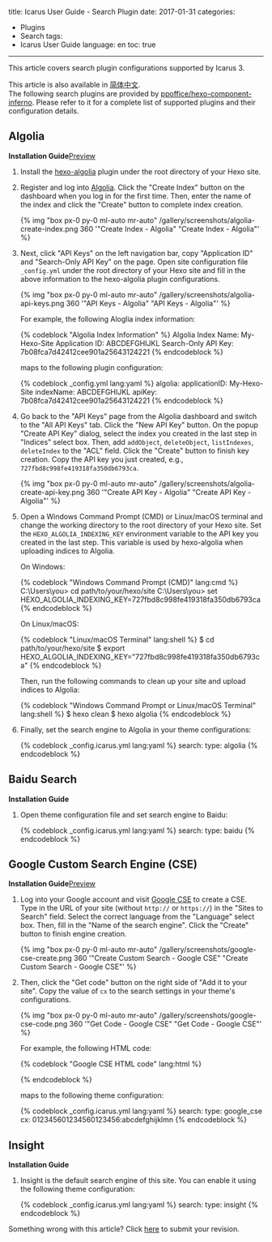 title: Icarus User Guide - Search Plugin
date: 2017-01-31
categories:
- Plugins
- Search
tags:
- Icarus User Guide
language: en
toc: true
---

This article covers search plugin configurations supported by Icarus 3.

<article class="message message-immersive is-primary">
<div class="message-body">
<i class="fas fa-globe-asia mr-2"></i>This article is also available in 
<a href="{% post_path zh-CN/Search-Plugins %}">简体中文</a>.
</div>
</article>

<!-- more -->

<article class="message message-immersive is-primary">
<div class="message-body">
<i class="fas fa-info-circle mr-2"></i>The following search plugins are provided by
<a href="https://github.com/ppoffice/hexo-component-inferno">ppoffice/hexo-component-inferno</a>.
Please refer to it for a complete list of supported plugins and their configuration details.
</div>
</article>

## Algolia

<div>
<strong>Installation Guide</strong><a class="tag is-success ml-2" href="{% post_path demo/search/Algolia %}">Preview</a>
</div>

1. Install the [hexo-algolia](https://github.com/oncletom/hexo-algolia) plugin under the root directory of your
   Hexo site.

2. Register and log into [Algolia](https://www.algolia.com/).
   Click the "Create Index" button on the dashboard when you log in for the first time.
   Then, enter the name of the index and click the "Create" button to complete index creation.

   {% img "box px-0 py-0 ml-auto mr-auto" /gallery/screenshots/algolia-create-index.png 360 '"Create Index - Algolia" "Create Index - Algolia"' %}
   <br>

3. Next, click "API Keys" on the left navigation bar, copy "Application ID" and "Search-Only API Key" on the page.
   Open site configuration file `_config.yml` under the root directory of your Hexo site and fill in the above 
   information to the hexo-algolia plugin configurations.

   {% img "box px-0 py-0 ml-auto mr-auto" /gallery/screenshots/algolia-api-keys.png 360 '"API Keys - Algolia" "API Keys - Algolia"' %}
   <br>

   For example, the following Aloglia index information:

    {% codeblock "Algolia Index Information" %}
    Algolia Index Name: My-Hexo-Site
    Application ID: ABCDEFGHIJKL
    Search-Only API Key: 7b08fca7d42412cee901a25643124221
    {% endcodeblock %}

    maps to the following plugin configuration:

    {% codeblock _config.yml lang:yaml %}
    algolia:
        applicationID: My-Hexo-Site
        indexName: ABCDEFGHIJKL
        apiKey: 7b08fca7d42412cee901a25643124221
    {% endcodeblock %}

4. Go back to the "API Keys" page from the Algolia dashboard and switch to the "All API Keys" tab.
   Click the "New API Key" button.
   On the popup "Create API Key" dialog, select the index you created in the last step in "Indices" select box.
   Then, add `addObject`, `deleteObject`, `listIndexes`, `deleteIndex` to the "ACL" field.
   Click the "Create" button to finish key creation.
   Copy the API key you just created, e.g., `727fbd8c998fe419318fa350db6793ca`.

   {% img "box px-0 py-0 ml-auto mr-auto" /gallery/screenshots/algolia-create-api-key.png 360 '"Create API Key - Algolia" "Create API Key - Algolia"' %}
   <br>

5. Open a Windows Command Prompt (CMD) or Linux/macOS terminal and change the working directory to the root
   directory of your Hexo site.
   Set the `HEXO_ALGOLIA_INDEXING_KEY` environment variable to the API key you created in the last step.
   This variable is used by hexo-algolia when uploading indices to Algolia.
   
   On Windows:

    {% codeblock "Windows Command Prompt (CMD)" lang:cmd %}
    C:\Users\you> cd path/to/your/hexo/site
    C:\Users\you> set HEXO_ALGOLIA_INDEXING_KEY=727fbd8c998fe419318fa350db6793ca
    {% endcodeblock %}

   On Linux/macOS:

    {% codeblock "Linux/macOS Terminal" lang:shell %}
    $ cd path/to/your/hexo/site
    $ export HEXO_ALGOLIA_INDEXING_KEY="727fbd8c998fe419318fa350db6793ca"
    {% endcodeblock %}

    Then, run the following commands to clean up your site and upload indices to Algolia:

    {% codeblock "Windows Command Prompt or Linux/macOS Terminal" lang:shell %}
    $ hexo clean
    $ hexo algolia
    {% endcodeblock %}

6. Finally, set the search engine to Algolia in your theme configurations:

    {% codeblock _config.icarus.yml lang:yaml %}
    search:
        type: algolia
    {% endcodeblock %}


## Baidu Search

**Installation Guide**

1. Open theme configuration file and set search engine to Baidu:

    {% codeblock _config.icarus.yml lang:yaml %}
    search:
        type: baidu
    {% endcodeblock %}


## Google Custom Search Engine (CSE)

<div>
<strong>Installation Guide</strong><a class="tag is-success ml-2" href="{% post_path demo/search/Google-CSE %}">Preview</a>
</div>

1. Log into your Google account and visit [Google CSE](https://cse.google.com/cse/create/new) to create a CSE.
   Type in the URL of your site (without `http://` or `https://`) in the "Sites to Search" field.
   Select the correct language from the "Language" select box.
   Then, fill in the "Name of the search engine". 
   Click the "Create" button to finish engine creation.

   {% img "box px-0 py-0 ml-auto mr-auto" /gallery/screenshots/google-cse-create.png 360 '"Create Custom Search - Google CSE" "Create Custom Search - Google CSE"' %}
   <br>

2. Then, click the "Get code" button on the right side of "Add it to your site". Copy the value of `cx` to the 
   search settings in your theme's configurations.

   {% img "box px-0 py-0 ml-auto mr-auto" /gallery/screenshots/google-cse-code.png 360 '"Get Code - Google CSE" "Get Code - Google CSE"' %}
   <br>

   For example, the following HTML code:

    {% codeblock "Google CSE HTML code" lang:html %}
    <script async src="https://cse.google.com/cse.js?cx=012345601234560123456:abcdefghijklmn"></script>
    <div class="gcse-search"></div>
    {% endcodeblock %}

    maps to the following theme configuration:

    {% codeblock _config.icarus.yml lang:yaml %}
    search:
        type: google_cse
        cx: 012345601234560123456:abcdefghijklmn
    {% endcodeblock %}


## Insight

**Installation Guide**

1. Insight is the default search engine of this site.
   You can enable it using the following theme configuration:

    {% codeblock _config.icarus.yml lang:yaml %}
    search:
        type: insight
    {% endcodeblock %}


<article class="message message-immersive is-warning">
<div class="message-body">
<i class="fas fa-question-circle mr-2"></i>Something wrong with this article? 
Click <a href="https://github.com/ppoffice/hexo-theme-icarus/edit/site/source/_posts/en/Search-Plugins.md">here</a> 
to submit your revision.
</div>
</article>
